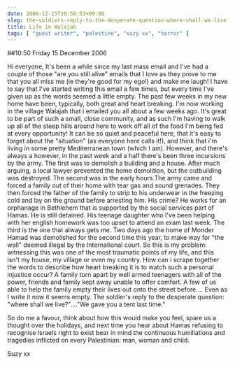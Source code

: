 ```yaml
---
date: 2006-12-15T10:50:53+09:00
slug: the-soldiers-reply-to-the-desperate-question-where-shall-we-live-we-gave-you-a-tent-last-time
title: Life in Walajah
tags: [ "guest writer", "palestine", "suzy xx", "terror" ]
---
```


##10:50 Friday 15 December 2006

Hi everyone,
It's been a while since my last mass email and I've had a couple of
those "are you still alive" emails that I love as they prove to me
that you all miss me (ie they're good for my ego!) and make me laugh!
I have to say that I've started writing this email a few times, but
every time I've given up as the words seemed a little empty. The past
few weeks in my new home have been, typically, both great and heart
breaking. I'm now working in the village Walajah that i emailed you
all about a few weeks ago. It's great to be part of such a small,
close community, and as such I'm having to walk up all of the steep
hills around here to work off all of the food I'm being fed at every
opportunity! It can be so quiet and peaceful here, that it's easy to
forget about the "situation" (as everyone here calls it!), and think
that i'm living in some pretty Mediterranean town (which I am).
However,  and there's always a however, in the past week and a half
there's been three incursions by the army.
The first was to demolish a building and a house. After much arguing,
a local lawyer prevented the home demolition, but the outbuilding was
destroyed.
The second was in the early hours.The army came and forced a family
out of their home with tear gas and sound grenades. They then forced
the father of the family to strip to his underwear in the freezing
cold and lay on the ground before arresting him. His crime? He works
for an orphanage in Bethlehem that is supported by the social services
part of Hamas. He is still detained. His teenage daughter who I've
been helping with her english homework was too upset to attend an exam
last week.
The third is the one that always gets me. Two days ago the home of
Monder Hamad was demolished for the second time this year, to make way
for "the wall" deemed illegal by the International court. So this is
my problem: witnessing this was one of the most traumatic points of my
life, and this isn't my house, my village or even my country. How can
i scrape together the words to describe how heart breaking it is to
watch such a personal injustice occur? A family torn apart by well
armed teenagers with all of the power, friends and family kept away
unable to offer comfort. A few of us able to help the family empty
their lives out onto the street before.... Even as I write it now it
seems empty. The soldier's reply to the desperate question: "where
shall we live?"...."We gave you a tent last time."

So do me a favour, think about how this would make you feel, spare us
a thought over the holidays, and next time you hear about Hamas
refusing to recognise Israels right to exist bear in mind the
continuous humiliations and tragedies inflicted on every Palestinian:
man, woman and child.

Suzy xx
